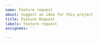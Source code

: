 ```yaml
---
name: Feature request
about: Suggest an idea for this project
title: Feature Request
labels: feature request
assignees: ''

---
```



